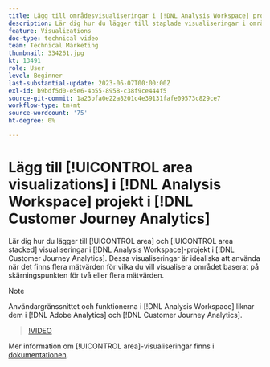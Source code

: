 ```yaml
---
title: Lägg till områdesvisualiseringar i [!DNL Analysis Workspace] projekt
description: Lär dig hur du lägger till staplade visualiseringar i områden och ytor i [!DNL Analysis Workspace] projekt i [!DNL Customer Journey Analytics].
feature: Visualizations
doc-type: technical video
team: Technical Marketing
thumbnail: 334261.jpg
kt: 13491
role: User
level: Beginner
last-substantial-update: 2023-06-07T00:00:00Z
exl-id: b9bdf5d0-e5e6-4b55-8958-c38f9ce444f5
source-git-commit: 1a23bfa0e22a8201c4e39131fafe09573c829ce7
workflow-type: tm+mt
source-wordcount: '75'
ht-degree: 0%

---
```


# Lägg till [!UICONTROL area visualizations] i [!DNL Analysis Workspace] projekt i [!DNL Customer Journey Analytics]

Lär dig hur du lägger till [!UICONTROL area] och [!UICONTROL area stacked] visualiseringar i [!DNL Analysis Workspace]-projekt i [!DNL Customer Journey Analytics]. Dessa visualiseringar är idealiska att använda när det finns flera mätvärden för vilka du vill visualisera området baserat på skärningspunkten för två eller flera mätvärden.

>[!NOTE]
>
>Användargränssnittet och funktionerna i [!DNL Analysis Workspace] liknar dem i [!DNL Adobe Analytics] och [!DNL Customer Journey Analytics].

>[!VIDEO](https://video.tv.adobe.com/v/334261/?quality=12&learn=on)

Mer information om [!UICONTROL area]-visualiseringar finns i [dokumentationen](https://experienceleague.adobe.com/docs/analytics-platform/using/cja-workspace/visualizations/area.html).
